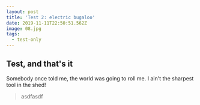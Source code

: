 ```yaml
---
layout: post
title: 'Test 2: electric bugaloo'
date: 2019-11-11T22:50:51.562Z
image: 08.jpg
tags:
  - test-only
---
```

## Test, and that's it

Somebody once told me, the world was going to roll me.  I ain't the sharpest tool in the shed!

> asdfasdf

